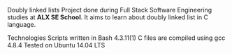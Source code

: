 Doubly linked lists
Project done during Full Stack Software Engineering studies at **ALX SE School**. It aims to learn about doubly linked list in C language.

Technologies
Scripts written in Bash 4.3.11(1)
C files are compiled using gcc 4.8.4
Tested on Ubuntu 14.04 LTS
